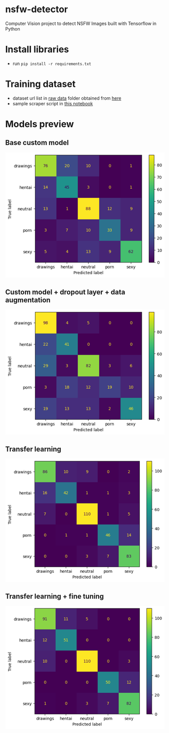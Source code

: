 # nsfw-detector
Computer Vision project to detect NSFW Images built with Tensorflow in Python

# Install libraries
* run ```pip install -r requirements.txt```

# Training dataset
* dataset url list in [raw data](https://github.com/dsprabowo/nsfw-detector/tree/main/raw_data) folder obtained from [here](https://github.com/alex000kim/nsfw_data_scraper)
* sample scraper script in [this notebook](https://github.com/dsprabowo/nsfw-detector/blob/main/nsfw_python_scraper.ipynb)

# Models preview
## Base custom model

![confusion matrix](https://github.com/dsprabowo/nsfw-detector/blob/main/assets/cm_custom_base.png)
## Custom model + dropout layer + data augmentation

![confusion matrix](https://github.com/dsprabowo/nsfw-detector/blob/main/assets/cm_custom_dropout_augmented.png)
## Transfer learning

![confusion matrix](https://github.com/dsprabowo/nsfw-detector/blob/main/assets/cm_mobilenet.png)
## Transfer learning + fine tuning

![confusion matrix](https://github.com/dsprabowo/nsfw-detector/blob/main/assets/cm_mobilenet_fine_tuned.png)